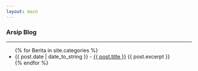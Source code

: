 ```yaml
---
layout: main
---
```


### Arsip Blog
---

<ul>
{% for Berita in site.categories %}
<li><span>{{ post.date | date_to_string }}</span> - <a href="{{ site.baseurl }}{{ post.url }}">{{ post.title }}</a>
{{ post.excerpt }}</li>
{% endfor %}
</ul>
